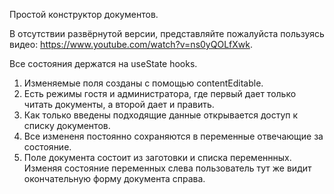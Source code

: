 
Простой конструктор документов.

В отсутствии развёрнутой версии, представляйте пожалуйста
пользуясь видео:
https://www.youtube.com/watch?v=ns0yQOLfXwk.

Все состояния держатся на useState hooks.
1. Изменяемые поля созданы с помощью contentEditable.
2. Есть режимы гостя и администратора, где первый дает только читать документы, а второй дает и править.
3. Как только введены подходящие данные открывается доступ к списку документов.
4. Все измененя постоянно сохраняются в переменные отвечающие за состояние.
5. Поле документа состоит из заготовки и списка переменнных.
   Изменяя состояние переменных слева пользователь тут же видит окончательную форму документа справа.
   
